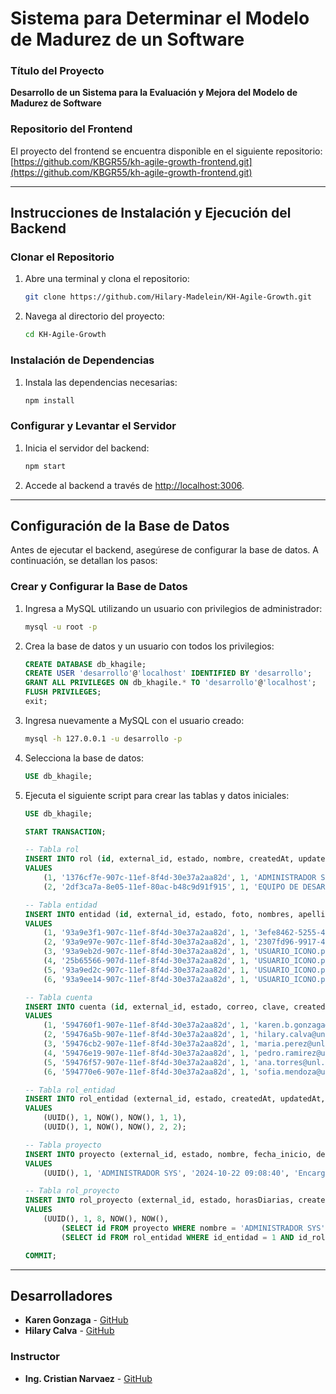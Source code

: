 # Sistema para Determinar el Modelo de Madurez de un Software

### Título del Proyecto
**Desarrollo de un Sistema para la Evaluación y Mejora del Modelo de Madurez de Software**

### Repositorio del Frontend
El proyecto del frontend se encuentra disponible en el siguiente repositorio:
[https://github.com/KBGR55/kh-agile-growth-frontend.git](https://github.com/KBGR55/kh-agile-growth-frontend.git)

---

## Instrucciones de Instalación y Ejecución del Backend

### Clonar el Repositorio

1. Abre una terminal y clona el repositorio:

   ```bash
   git clone https://github.com/Hilary-Madelein/KH-Agile-Growth.git
   ```

2. Navega al directorio del proyecto:

   ```bash
   cd KH-Agile-Growth
   ```

### Instalación de Dependencias

1. Instala las dependencias necesarias:

   ```bash
   npm install
   ```

### Configurar y Levantar el Servidor

1. Inicia el servidor del backend:

   ```bash
   npm start
   ```

2. Accede al backend a través de [http://localhost:3006](http://localhost:3006).

---

## Configuración de la Base de Datos

Antes de ejecutar el backend, asegúrese de configurar la base de datos. A continuación, se detallan los pasos:

### Crear y Configurar la Base de Datos

1. Ingresa a MySQL utilizando un usuario con privilegios de administrador:

   ```bash
   mysql -u root -p
   ```

2. Crea la base de datos y un usuario con todos los privilegios:

   ```sql
   CREATE DATABASE db_khagile;
   CREATE USER 'desarrollo'@'localhost' IDENTIFIED BY 'desarrollo';
   GRANT ALL PRIVILEGES ON db_khagile.* TO 'desarrollo'@'localhost';
   FLUSH PRIVILEGES;
   exit;
   ```

3. Ingresa nuevamente a MySQL con el usuario creado:

   ```bash
   mysql -h 127.0.0.1 -u desarrollo -p
   ```

4. Selecciona la base de datos:

   ```sql
   USE db_khagile;
   ```

5. Ejecuta el siguiente script para crear las tablas y datos iniciales:

   ```sql
   USE db_khagile;

   START TRANSACTION;

   -- Tabla rol
   INSERT INTO rol (id, external_id, estado, nombre, createdAt, updatedAt) 
   VALUES
       (1, '1376cf7e-907c-11ef-8f4d-30e37a2aa82d', 1, 'ADMINISTRADOR SYS', '2024-10-19 05:30:36', '2024-10-19 05:30:36'),
       (2, '2df3ca7a-8e05-11ef-80ac-b48c9d91f915', 1, 'EQUIPO DE DESARROLLO', '2024-10-19 05:30:36', '2024-10-19 05:30:36');

   -- Tabla entidad
   INSERT INTO entidad (id, external_id, estado, foto, nombres, apellidos, fecha_nacimiento, telefono, createdAt, updatedAt) 
   VALUES 
       (1, '93a9e3f1-907c-11ef-8f4d-30e37a2aa82d', 1, '3efe8462-5255-4839-b694-c269ca4475b3.jpeg', 'KAREN BRIGITH', 'GONZAGA RIVAS', '2003-12-05 00:00:00', '0980735351', '2024-10-22 08:50:19', '2024-10-22 08:50:19'),
       (2, '93a9e97e-907c-11ef-8f4d-30e37a2aa82d', 1, '2307fd96-9917-4da1-a666-90d0711162c3.jpeg', 'HILARY MADELEY', 'CALVA CAMACHO', '1995-08-15 00:00:00', '0980735352', '2024-10-22 08:50:19', '2024-10-22 08:50:19'),
       (3, '93a9eb2d-907c-11ef-8f4d-30e37a2aa82d', 1, 'USUARIO_ICONO.png', 'MARÍA ELENA', 'PÉREZ MARTÍNEZ', '1998-03-22 00:00:00', '0980735353', '2024-10-22 08:50:19', '2024-10-22 08:50:19'),
       (4, '25b65566-907d-11ef-8f4d-30e37a2aa82d', 1, 'USUARIO_ICONO.png', 'PEDRO ANTONIO', 'RAMÍREZ VARGAS', '1987-07-30 00:00:00', '0980735354', '2024-10-22 08:50:19', '2024-10-22 08:50:19'),
       (5, '93a9ed2c-907c-11ef-8f4d-30e37a2aa82d', 1, 'USUARIO_ICONO.png', 'ANA MARÍA', 'TORRES QUINTERO', '2000-11-10 00:00:00', '0980735355', '2024-10-22 08:50:19', '2024-10-22 08:50:19'),
       (6, '93a9ee14-907c-11ef-8f4d-30e37a2aa82d', 1, 'USUARIO_ICONO.png', 'SOFÍA ALEJANDRA', 'MENDOZA PÉREZ', '2003-12-05 00:00:00', '0980735356', '2024-10-22 08:50:19', '2024-10-22 08:50:19');

   -- Tabla cuenta
   INSERT INTO cuenta (id, external_id, estado, correo, clave, createdAt, updatedAt, id_entidad) 
   VALUES 
       (1, '594760f1-907e-11ef-8f4d-30e37a2aa82d', 1, 'karen.b.gonzaga@unl.edu.ec', '$2a$08$vcbwdzAoBjH027Yt6B9PwO3G65afLhrMfejne1EJ7uoPGuLslHLC6', '2024-10-22 09:03:00', '2024-10-22 09:03:00', 1),
       (2, '59476a5b-907e-11ef-8f4d-30e37a2aa82d', 1, 'hilary.calva@unl.edu.ec', '$2a$08$vcbwdzAoBjH027Yt6B9PwO3G65afLhrMfejne1EJ7uoPGuLslHLC6', '2024-10-22 09:03:00', '2024-10-22 09:03:00', 2),
       (3, '59476cb2-907e-11ef-8f4d-30e37a2aa82d', 1, 'maria.perez@unl.edu.ec', '$2a$08$vcbwdzAoBjH027Yt6B9PwO3G65afLhrMfejne1EJ7uoPGuLslHLC6', '2024-10-22 09:03:00', '2024-10-22 09:03:00', 3),
       (4, '59476e19-907e-11ef-8f4d-30e37a2aa82d', 1, 'pedro.ramirez@unl.edu.ec', '$2a$08$vcbwdzAoBjH027Yt6B9PwO3G65afLhrMfejne1EJ7uoPGuLslHLC6', '2024-10-22 09:03:00', '2024-10-22 09:03:00', 4),
       (5, '59476f57-907e-11ef-8f4d-30e37a2aa82d', 1, 'ana.torres@unl.edu.ec', '$2a$08$vcbwdzAoBjH027Yt6B9PwO3G65afLhrMfejne1EJ7uoPGuLslHLC6', '2024-10-22 09:03:00', '2024-10-22 09:03:00', 5),
       (6, '594770e6-907e-11ef-8f4d-30e37a2aa82d', 1, 'sofia.mendoza@unl.edu.ec', '$2a$08$vcbwdzAoBjH027Yt6B9PwO3G65afLhrMfejne1EJ7uoPGuLslHLC6', '2024-10-22 09:03:00', '2024-10-22 09:03:00', 6);

   -- Tabla rol_entidad
   INSERT INTO rol_entidad (external_id, estado, createdAt, updatedAt, id_entidad, id_rol)
   VALUES 
       (UUID(), 1, NOW(), NOW(), 1, 1),
       (UUID(), 1, NOW(), NOW(), 2, 2);

   -- Tabla proyecto
   INSERT INTO proyecto (external_id, estado, nombre, fecha_inicio, descripcion, createdAt, updatedAt)
   VALUES
       (UUID(), 1, 'ADMINISTRADOR SYS', '2024-10-22 09:08:40', 'Encargado de gestionar el sistema', NOW(), NOW());

   -- Tabla rol_proyecto
   INSERT INTO rol_proyecto (external_id, estado, horasDiarias, createdAt, updatedAt, id_proyecto, id_rol_entidad)
   VALUES 
       (UUID(), 1, 8, NOW(), NOW(), 
           (SELECT id FROM proyecto WHERE nombre = 'ADMINISTRADOR SYS'),
           (SELECT id FROM rol_entidad WHERE id_entidad = 1 AND id_rol = 1));

   COMMIT;
   ```

---

## Desarrolladores

- **Karen Gonzaga** - [GitHub](https://github.com/KBGR55)
- **Hilary Calva** - [GitHub](https://github.com/Hilary-Madelein)

### Instructor

- **Ing. Cristian Narvaez** - [GitHub](https://github.com/codernarvaez)
